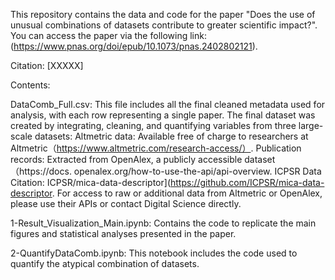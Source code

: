 This repository contains the data and code for the paper "Does the use of unusual combinations of datasets contribute to greater scientific impact?". You can access the paper via the following link: (https://www.pnas.org/doi/epub/10.1073/pnas.2402802121).

Citation: [XXXXX]

Contents:

DataComb_Full.csv: This file includes all the final cleaned metadata used for analysis, with each row representing a single paper. The final dataset was created by integrating, cleaning, and quantifying variables from three large-scale datasets: Altmetric data: Available free of charge to researchers at Altmetric（https://www.altmetric.com/research-access/）.
Publication records: Extracted from OpenAlex, a publicly accessible dataset（https://docs.
openalex.org/how-to-use-the-api/api-overview. ICPSR Data Citation: ICPSR/mica-data-descriptor](https://github.com/ICPSR/mica-data-descriptor.
For access to raw or additional data from Altmetric or OpenAlex, please use their APIs or contact Digital Science directly.

1-Result_Visualization_Main.ipynb: Contains the code to replicate the main figures and statistical analyses presented in the paper.

2-QuantifyDataComb.ipynb: This notebook includes the code used to quantify the atypical combination of datasets.
